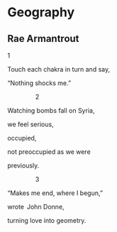 # Geography
## Rae Armantrout
1

Touch each chakra
in turn and say,


“Nothing shocks me.”


                2

Watching bombs fall
on Syria,

we feel serious,

occupied,

not preoccupied
as we were

previously.


                3

“Makes me end,
where I begun,”

wrote   John Donne,

turning love
into geometry.